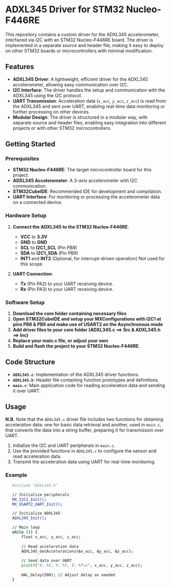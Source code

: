# ADXL345 Driver for STM32 Nucleo-F446RE

This repository contains a custom driver for the ADXL345 accelerometer, interfaced via I2C with an STM32 Nucleo-F446RE board. The driver is implemented in a separate source and header file, making it easy to deploy on other STM32 boards or microcontrollers with minimal modification.

## Features

- **ADXL345 Driver**: A lightweight, efficient driver for the ADXL345 accelerometer, allowing easy communication over I2C.
- **I2C Interface**: The driver handles the setup and communication with the ADXL345 using the I2C protocol.
- **UART Transmission**: Acceleration data (`x_acc`, `y_acc`, `z_acc`) is read from the ADXL345 and sent over UART, enabling real-time data monitoring or further processing on other devices.
- **Modular Design**: The driver is structured in a modular way, with separate source and header files, enabling easy integration into different projects or with other STM32 microcontrollers.

## Getting Started

### Prerequisites

- **STM32 Nucleo-F446RE**: The target microcontroller board for this project.
- **ADXL345 Accelerometer**: A 3-axis accelerometer with I2C communication.
- **STM32CubeIDE**: Recommended IDE for development and compilation.
- **UART Interface**: For monitoring or processing the accelerometer data on a connected device.

### Hardware Setup

1. **Connect the ADXL345 to the STM32 Nucleo-F446RE**:
   - **VCC** to **3.3V**
   - **GND** to **GND**
   - **SCL** to **I2C1_SCL** (Pin PB8)
   - **SDA** to **I2C1_SDA** (Pin PB9)
   - **INT1** and **INT2** (Optional, for interrupt-driven operation) Not used for this scope

2. **UART Connection**:
   - **Tx** (Pin PA2) to your UART receiving device.
   - **Rx** (Pin PA3) to your UART receiving device.

### Software Setup

1. **Download the core folder containing necessary files**
2. **Open STM32CubeIDE and setup your MXConfigurations with I2C1 at pins PB8 & PB9 and make use of USART2 on the Asynchronous mode**
3. **Add driver files to your core folder (ADXL345.c ==> Src & ADXL345.h ==> Inc)**
4. **Replace your main.c file, or adjust your own**
5. **Build and flash the project to your STM32 Nucleo-F446RE.**

## Code Structure

- **`ADXL345.c`**: Implementation of the ADXL345 driver functions.
- **`ADXL345.h`**: Header file containing function prototypes and definitions.
- **`main.c`**: Main application code for reading acceleration data and sending it over UART.

## Usage

**N.B.**
Note that the `ADXL345.c` driver file includes two functions for obtaining acceleration data: one for basic data retrieval and another, used in `main.c`, that converts the data into a string buffer, preparing it for transmission over UART.

1. Initialize the I2C and UART peripherals in `main.c`.
2. Use the provided functions in `ADXL345.c` to configure the sensor and read acceleration data.
3. Transmit the acceleration data using UART for real-time monitoring.
### Example
```bash
   #include "ADXL345.h"

   // Initialize peripherals
   MX_I2C1_Init();
   MX_USART2_UART_Init();

   // Initialize ADXL345
   ADXL345_Init();

   // Main loop
   while (1) {
       float x_acc, y_acc, z_acc;
    
       // Read acceleration data
       ADXL345_GetAccelerations(&x_acc, &y_acc, &z_acc);
    
       // Send data over UART
       printf("X: %f, Y: %f, Z: %f\n", x_acc, y_acc, z_acc);
    
       HAL_Delay(500); // Adjust delay as needed
   }

